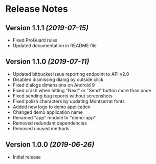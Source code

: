 Release Notes
==========

Version 1.1.1 *(2019-07-15)*
----------------------------

 * Fixed ProGuard rules
 * Updated documentation in README file


Version 1.1.0 *(2019-07-11)*
----------------------------

 * Updated bitbucket issue reporting endpoint to API v2.0
 * Disabled dismissing dialog by outside click
 * Fixed dialogs dimensions on Android 9
 * Fixed crash when hitting "Next" or "Send" button more than once
 * Fixed sending bug reports without screenshots
 * Fixed polish characters by updating Montserrat fonts
 * Added new logo to demo application
 * Changed demo application name
 * Renamed "app" module to "demo-app"
 * Removed redundant dependencies
 * Removed unused methods


Version 1.0.0 *(2019-06-26)*
----------------------------

 * Initial release
